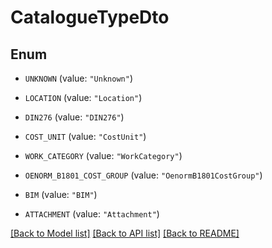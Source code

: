 # CatalogueTypeDto

## Enum


* `UNKNOWN` (value: `"Unknown"`)

* `LOCATION` (value: `"Location"`)

* `DIN276` (value: `"DIN276"`)

* `COST_UNIT` (value: `"CostUnit"`)

* `WORK_CATEGORY` (value: `"WorkCategory"`)

* `OENORM_B1801_COST_GROUP` (value: `"OenormB1801CostGroup"`)

* `BIM` (value: `"BIM"`)

* `ATTACHMENT` (value: `"Attachment"`)


[[Back to Model list]](../README.md#documentation-for-models) [[Back to API list]](../README.md#documentation-for-api-endpoints) [[Back to README]](../README.md)


